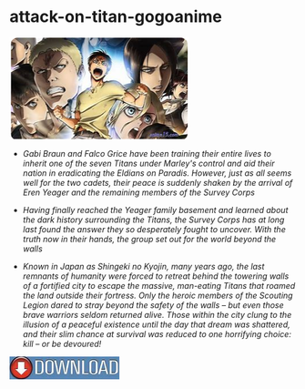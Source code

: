 # attack-on-titan-gogoanime

<img src="https://github.com/LiewelPrier/attack-on-titan-gogoanime/blob/main/at.png"/>

+  *Gabi Braun and Falco Grice have been training their entire lives to inherit one of the seven Titans under Marley's control and aid their nation in eradicating the Eldians on Paradis. However, just as all seems well for the two cadets, their peace is suddenly shaken by the arrival of Eren Yeager and the remaining members of the Survey Corps*

+  *Having finally reached the Yeager family basement and learned about the dark history surrounding the Titans, the Survey Corps has at long last found the answer they so desperately fought to uncover. With the truth now in their hands, the group set out for the world beyond the walls*

+  *Known in Japan as Shingeki no Kyojin, many years ago, the last remnants of humanity were forced to retreat behind the towering walls of a fortified city to escape the massive, man-eating Titans that roamed the land outside their fortress. Only the heroic members of the Scouting Legion dared to stray beyond the safety of the walls – but even those brave warriors seldom returned alive. Those within the city clung to the illusion of a peaceful existence until the day that dream was shattered, and their slim chance at survival was reduced to one horrifying choice: kill – or be devoured!*

<img src="https://github.com/LiewelPrier/attack-on-titan-gogoanime/blob/main/dl.png"/>
